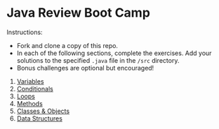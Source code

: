 # Java Review Boot Camp

Instructions:
* Fork and clone a copy of this repo.
* In each of the following sections, complete the exercises. Add your solutions to the specified `.java` file in the `/src` directory.
* Bonus challenges are optional but encouraged!

1. [Variables](exercises/variables.md)
2. [Conditionals](exercises/conditionals.md)
3. [Loops](exercises/loops.md)
4. [Methods](exercises/methods.md)
5. [Classes & Objects](exercises/classesobjects.md)
6. [Data Structures](exercises/datastructures.md)
